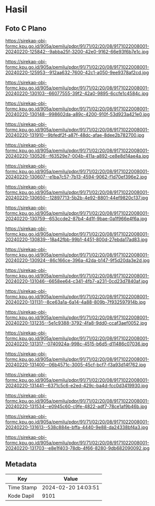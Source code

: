 # Hasil

## Foto C Plano

https://sirekap-obj-formc.kpu.go.id/905a/pemilu/pdpr/91/71/02/20/08/9171022008001-20240220-125842--9abba25f-3200-42e0-9162-66e93f6b7e1c.jpg

https://sirekap-obj-formc.kpu.go.id/905a/pemilu/pdpr/91/71/02/20/08/9171022008001-20240220-125953--912aa632-7600-42c1-a050-9ee9378af2cd.jpg

https://sirekap-obj-formc.kpu.go.id/905a/pemilu/pdpr/91/71/02/20/08/9171022008001-20240220-130103--66077555-39f2-42a0-9895-6ccfe1c4584c.jpg

https://sirekap-obj-formc.kpu.go.id/905a/pemilu/pdpr/91/71/02/20/08/9171022008001-20240220-130148--998602da-a89c-4200-910f-53d923a421e0.jpg

https://sirekap-obj-formc.kpu.go.id/905a/pemilu/pdpr/91/71/02/20/08/9171022008001-20240220-131910--9bfedf2f-a87f-48dc-afae-8dee2b782700.jpg

https://sirekap-obj-formc.kpu.go.id/905a/pemilu/pdpr/91/71/02/20/08/9171022008001-20240220-130526--f63529e7-004b-411a-a892-ce8e8d14ae4a.jpg

https://sirekap-obj-formc.kpu.go.id/905a/pemilu/pdpr/91/71/02/20/08/9171022008001-20240220-130607--e1ba7c57-7b13-4594-9062-f1d70ef396e2.jpg

https://sirekap-obj-formc.kpu.go.id/905a/pemilu/pdpr/91/71/02/20/08/9171022008001-20240220-130650--12897713-5b2b-4e92-8801-44ef9820c137.jpg

https://sirekap-obj-formc.kpu.go.id/905a/pemilu/pdpr/91/71/02/20/08/9171022008001-20240220-130759--653ccde2-87b4-4d1f-9bae-0a1f966e4f6a.jpg

https://sirekap-obj-formc.kpu.go.id/905a/pemilu/pdpr/91/71/02/20/08/9171022008001-20240220-130839--18a42fbb-99b1-4451-800d-27ebda17ad83.jpg

https://sirekap-obj-formc.kpu.go.id/905a/pemilu/pdpr/91/71/02/20/08/9171022008001-20240220-130924--86c166ce-396a-42da-b147-9f5d20da3e2d.jpg

https://sirekap-obj-formc.kpu.go.id/905a/pemilu/pdpr/91/71/02/20/08/9171022008001-20240220-131046--6658ee64-c341-4fb7-a231-0cd23d7840af.jpg

https://sirekap-obj-formc.kpu.go.id/905a/pemilu/pdpr/91/71/02/20/08/9171022008001-20240220-131131--8ce63a1a-6a14-4a88-809b-7f932597914b.jpg

https://sirekap-obj-formc.kpu.go.id/905a/pemilu/pdpr/91/71/02/20/08/9171022008001-20240220-131235--5e1c9388-3792-4fa8-9dd0-ccaf3aef0052.jpg

https://sirekap-obj-formc.kpu.go.id/905a/pemilu/pdpr/91/71/02/20/08/9171022008001-20240220-131317--0740924a-998c-4515-b6d5-d11486c07036.jpg

https://sirekap-obj-formc.kpu.go.id/905a/pemilu/pdpr/91/71/02/20/08/9171022008001-20240220-131400--06b4571c-3005-45cf-bcf7-f3a93d14f762.jpg

https://sirekap-obj-formc.kpu.go.id/905a/pemilu/pdpr/91/71/02/20/08/9171022008001-20240220-131441--6371c5c6-e2ed-429c-ba4d-fcc0d3419930.jpg

https://sirekap-obj-formc.kpu.go.id/905a/pemilu/pdpr/91/71/02/20/08/9171022008001-20240220-131534--e0945c60-c9fe-4822-adf7-78ce1af9b46b.jpg

https://sirekap-obj-formc.kpu.go.id/905a/pemilu/pdpr/91/71/02/20/08/9171022008001-20240220-131613--538c884e-bffa-4440-9e88-da24338bf4a3.jpg

https://sirekap-obj-formc.kpu.go.id/905a/pemilu/pdpr/91/71/02/20/08/9171022008001-20240220-131703--e8e1f403-78db-4f66-8280-9db682090092.jpg


## Metadata

| Key        | Value               |
| ---------- | ------------------- |
| Time Stamp | 2024-02-20 14:03:51 |
| Kode Dapil | 9101                |



